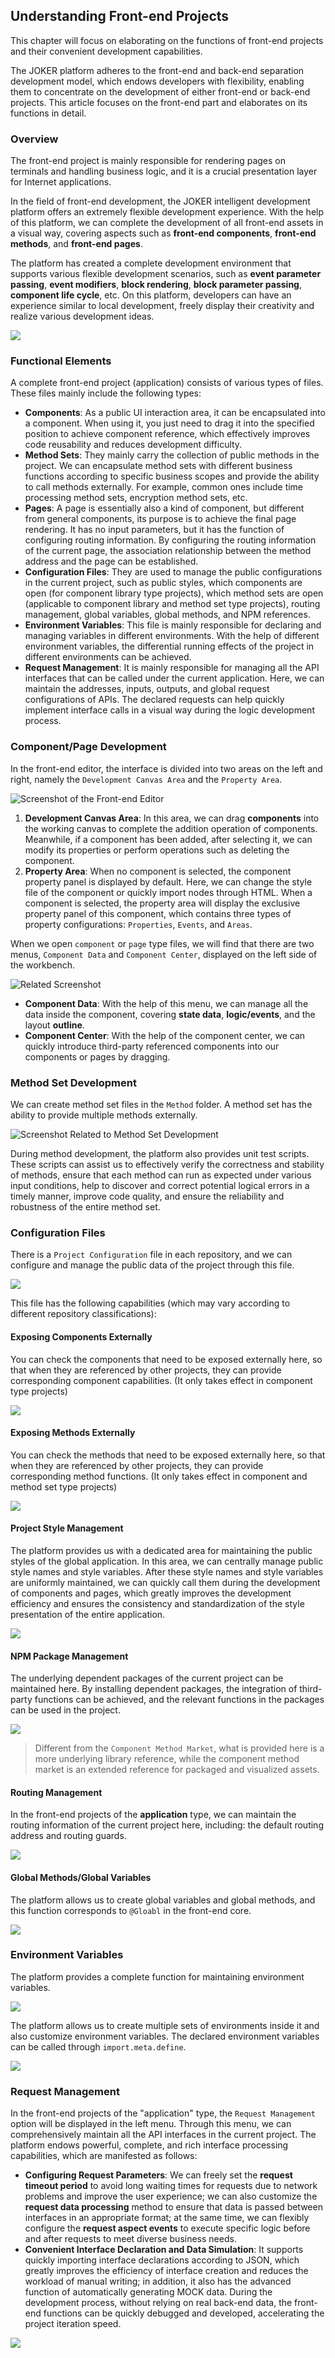 ## Understanding Front-end Projects

This chapter will focus on elaborating on the functions of front-end projects and their convenient development capabilities.

The JOKER platform adheres to the front-end and back-end separation development model, which endows developers with flexibility, enabling them to concentrate on the development of either front-end or back-end projects. This article focuses on the front-end part and elaborates on its functions in detail.

### Overview

The front-end project is mainly responsible for rendering pages on terminals and handling business logic, and it is a crucial presentation layer for Internet applications.

In the field of front-end development, the JOKER intelligent development platform offers an extremely flexible development experience. With the help of this platform, we can complete the development of all front-end assets in a visual way, covering aspects such as **front-end components**, **front-end methods**, and **front-end pages**.

The platform has created a complete development environment that supports various flexible development scenarios, such as **event parameter passing**, **event modifiers**, **block rendering**, **block parameter passing**, **component life cycle**, etc. On this platform, developers can have an experience similar to local development, freely display their creativity and realize various development ideas.

![](/workbench/front-end.png)

### Functional Elements

A complete front-end project (application) consists of various types of files. These files mainly include the following types:

- **Components**: As a public UI interaction area, it can be encapsulated into a component. When using it, you just need to drag it into the specified position to achieve component reference, which effectively improves code reusability and reduces development difficulty.
- **Method Sets**: They mainly carry the collection of public methods in the project. We can encapsulate method sets with different business functions according to specific business scopes and provide the ability to call methods externally. For example, common ones include time processing method sets, encryption method sets, etc.
- **Pages**: A page is essentially also a kind of component, but different from general components, its purpose is to achieve the final page rendering. It has no input parameters, but it has the function of configuring routing information. By configuring the routing information of the current page, the association relationship between the method address and the page can be established.
- **Configuration Files**: They are used to manage the public configurations in the current project, such as public styles, which components are open (for component library type projects), which method sets are open (applicable to component library and method set type projects), routing management, global variables, global methods, and NPM references.
- **Environment Variables**: This file is mainly responsible for declaring and managing variables in different environments. With the help of different environment variables, the differential running effects of the project in different environments can be achieved.
- **Request Management**: It is mainly responsible for managing all the API interfaces that can be called under the current application. Here, we can maintain the addresses, inputs, outputs, and global request configurations of APIs. The declared requests can help quickly implement interface calls in a visual way during the logic development process.

### Component/Page Development

In the front-end editor, the interface is divided into two areas on the left and right, namely the `Development Canvas Area` and the `Property Area`.

![Screenshot of the Front-end Editor](/workbench/front-end2.png)

1. **Development Canvas Area**: In this area, we can drag **components** into the working canvas to complete the addition operation of components. Meanwhile, if a component has been added, after selecting it, we can modify its properties or perform operations such as deleting the component.
2. **Property Area**: When no component is selected, the component property panel is displayed by default. Here, we can change the style file of the component or quickly import nodes through HTML. When a component is selected, the property area will display the exclusive property panel of this component, which contains three types of property configurations: `Properties`, `Events`, and `Areas`.

When we open `component` or `page` type files, we will find that there are two menus, `Component Data` and `Component Center`, displayed on the left side of the workbench.

![Related Screenshot](/workbench/front-end3.png)

- **Component Data**: With the help of this menu, we can manage all the data inside the component, covering **state data**, **logic/events**, and the layout **outline**.
- **Component Center**: With the help of the component center, we can quickly introduce third-party referenced components into our components or pages by dragging.

### Method Set Development

We can create method set files in the `Method` folder. A method set has the ability to provide multiple methods externally.

![Screenshot Related to Method Set Development](/workbench/front-end4.png)

During method development, the platform also provides unit test scripts. These scripts can assist us to effectively verify the correctness and stability of methods, ensure that each method can run as expected under various input conditions, help to discover and correct potential logical errors in a timely manner, improve code quality, and ensure the reliability and robustness of the entire method set.

### Configuration Files

There is a `Project Configuration` file in each repository, and we can configure and manage the public data of the project through this file.

![](/workbench/front-end5.png)

This file has the following capabilities (which may vary according to different repository classifications):

#### Exposing Components Externally

You can check the components that need to be exposed externally here, so that when they are referenced by other projects, they can provide corresponding component capabilities. (It only takes effect in component type projects)

![](/workbench/front-end6.png)

#### Exposing Methods Externally

You can check the methods that need to be exposed externally here, so that when they are referenced by other projects, they can provide corresponding method functions. (It only takes effect in component and method set type projects)

![](/workbench/front-end7.png)

#### Project Style Management

The platform provides us with a dedicated area for maintaining the public styles of the global application. In this area, we can centrally manage public style names and style variables. After these style names and style variables are uniformly maintained, we can quickly call them during the development of components and pages, which greatly improves the development efficiency and ensures the consistency and standardization of the style presentation of the entire application.

![](/workbench/front-end8.png)

#### NPM Package Management

The underlying dependent packages of the current project can be maintained here. By installing dependent packages, the integration of third-party functions can be achieved, and the relevant functions in the packages can be used in the project.

![](/workbench/front-end9.png)

> Different from the `Component Method Market`, what is provided here is a more underlying library reference, while the component method market is an extended reference for packaged and visualized assets.

#### Routing Management

In the front-end projects of the **application** type, we can maintain the routing information of the current project here, including: the default routing address and routing guards.

![](/workbench/front-end10.png)

#### Global Methods/Global Variables

The platform allows us to create global variables and global methods, and this function corresponds to `@Gloabl` in the front-end core.

![](/workbench/front-end11.png)

### Environment Variables

The platform provides a complete function for maintaining environment variables.

![](/workbench/front-end12.png)

The platform allows us to create multiple sets of environments inside it and also customize environment variables. The declared environment variables can be called through `import.meta.define`.

![](/workbench/front-end13.png)

### Request Management

In the front-end projects of the "application" type, the `Request Management` option will be displayed in the left menu. Through this menu, we can comprehensively maintain all the API interfaces in the current project. The platform endows powerful, complete, and rich interface processing capabilities, which are manifested as follows:

- **Configuring Request Parameters**: We can freely set the **request timeout period** to avoid long waiting times for requests due to network problems and improve the user experience; we can also customize the **request data processing** method to ensure that data is passed between interfaces in an appropriate format; at the same time, we can flexibly configure the **request aspect events** to execute specific logic before and after requests to meet diverse business needs.
- **Convenient Interface Declaration and Data Simulation**: It supports quickly importing interface declarations according to JSON, which greatly improves the efficiency of interface creation and reduces the workload of manual writing; in addition, it also has the advanced function of automatically generating MOCK data. During the development process, without relying on real back-end data, the front-end functions can be quickly debugged and developed, accelerating the project iteration speed.

![](/workbench/front-end14.png) 